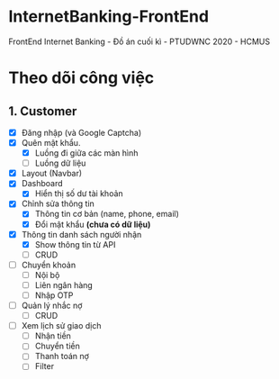 # InternetBanking-FrontEnd

FrontEnd Internet Banking - Đồ án cuối kì - PTUDWNC 2020 - HCMUS

# Theo dõi công việc

## 1. Customer

- [x] Đăng nhập (và Google Captcha)
- [x] Quên mật khẩu.
  - [x] Luồng đi giữa các màn hình
  - [ ] Luồng dữ liệu
- [x] Layout (Navbar)
- [x] Dashboard
  - [x] Hiển thị số dư tài khoản
- [x] Chỉnh sửa thông tin
  - [x] Thông tin cơ bản (name, phone, email)
  - [x] Đổi mật khẩu **(chưa có dữ liệu)**
- [x] Thông tin danh sách người nhận
  - [x] Show thông tin từ API
  - [ ] CRUD
- [ ] Chuyển khoản
  - [ ] Nội bộ
  - [ ] Liên ngân hàng
  - [ ] Nhập OTP
- [ ] Quản lý nhắc nợ
  - [ ] CRUD
- [ ] Xem lịch sử giao dịch
  - [ ] Nhận tiền
  - [ ] Chuyển tiền
  - [ ] Thanh toán nợ
  - [ ] Filter
